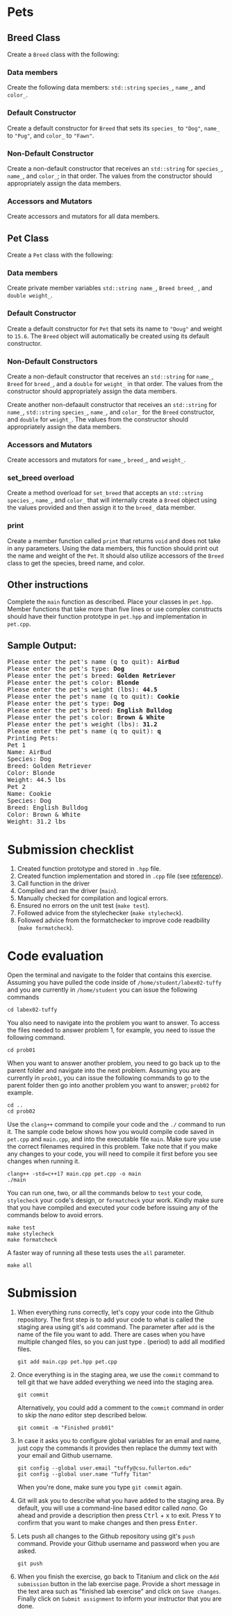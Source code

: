 # Pets
## Breed Class
Create a `Breed` class with the following:

### Data members
Create the following data members: `std::string` `species_`, `name_`, and `color_`.

### Default Constructor
Create a default constructor for `Breed` that sets its `species_` to `"Dog"`, `name_` to `"Pug"`, and `color_` to `"Fawn"`.

### Non-Default Constructor
Create a non-default constructor that receives an `std::string` for `species_`, `name_`, and `color_`; in that order. The values from the constructor should appropriately assign the data members.

### Accessors and Mutators
Create accessors and mutators for all data members.

## Pet Class
Create a `Pet` class with the following:

### Data members
Create private member variables `std::string name_`, `Breed breed_` , and `double weight_`.

### Default Constructor
Create a default constructor for `Pet` that sets its name to `"Doug"` and weight to `15.6`. The `Breed` object
will automatically be created using its default constructor.

### Non-Default Constructors
Create a non-default constructor that receives an `std::string` for `name_`, `Breed` for `breed_`, and a `double` for `weight_` in that order. The values from the constructor should appropriately assign the data members.

Create another non-defaault constructor that receives an `std::string` for `name_`, `std::string` `species_`, `name_`, and `color_` for the `Breed` constructor, and `double` for `weight_`. The values from the constructor should appropriately assign the data members.

### Accessors and Mutators
Create accessors and mutators for `name_`, `breed_`, and `weight_`.

### set_breed overload
Create a method overload for `set_breed` that accepts an `std::string` `species_`, `name_`, and `color_` that will internally create a `Breed` object using the values provided and then assign it to the `breed_` data member.

### print
Create a member function called `print` that returns `void` and does not take in any parameters. Using the data members, this function should print out the name and weight of the `Pet`. It should also utilize accessors of the `Breed` class to get the
species, breed name, and color. 

## Other instructions
Complete the `main` function as described. Place your classes in `pet.hpp`. Member functions that take more than five lines or use complex constructs should have their function prototype in `pet.hpp` and implementation in `pet.cpp`.

## Sample Output:
<pre>
Please enter the pet's name (q to quit): <b>AirBud</b>
Please enter the pet's type: <b>Dog</b>
Please enter the pet's breed: <b>Golden Retriever</b>
Please enter the pet's color: <b>Blonde</b>
Please enter the pet's weight (lbs): <b>44.5</b>
Please enter the pet's name (q to quit): <b>Cookie</b>
Please enter the pet's type: <b>Dog</b>
Please enter the pet's breed: <b>English Bulldog</b>
Please enter the pet's color: <b>Brown & White</b>
Please enter the pet's weight (lbs): <b>31.2</b>
Please enter the pet's name (q to quit): <b>q</b>
Printing Pets:
Pet 1
Name: AirBud
Species: Dog
Breed: Golden Retriever
Color: Blonde
Weight: 44.5 lbs
Pet 2
Name: Cookie
Species: Dog
Breed: English Bulldog
Color: Brown & White
Weight: 31.2 lbs
</pre>

# Submission checklist
1. Created function prototype and stored in `.hpp` file.
1. Created function implementation and stored in `.cpp` file (see [reference](https://github.com/ILXL-guides/function-file-organization)).
1. Call function in the driver
1. Compiled and ran the driver (`main`).
1. Manually checked for compilation and logical errors.
1. Ensured no errors on the unit test (`make test`).
1. Followed advice from the stylechecker (`make stylecheck`).
1. Followed advice from the formatchecker to improve code readbility (`make formatcheck`).

# Code evaluation
Open the terminal and navigate to the folder that contains this exercise. Assuming you have pulled the code inside of `/home/student/labex02-tuffy` and you are currently in `/home/student` you can issue the following commands

```
cd labex02-tuffy
```

You also need to navigate into the problem you want to answer. To access the files needed to answer problem 1, for example, you need to issue the following command.

```
cd prob01
```

When you want to answer another problem, you need to go back up to the parent folder and navigate into the next problem. Assuming you are currently in `prob01`, you can issue the following commands to go to the parent folder then go into another problem you want to answer; `prob02` for example.

```
cd ..
cd prob02
```

Use the `clang++` command to compile your code and the `./` command to run it. The sample code below shows how you would compile code saved in `pet.cpp` and `main.cpp`, and into the executable file `main`. Make sure you use the correct filenames required in this problem.  Take note that if you make any changes to your code, you will need to compile it first before you see changes when running it.

```
clang++ -std=c++17 main.cpp pet.cpp -o main
./main
```

You can run one, two, or all the commands below to `test` your code, `stylecheck` your code's design, or `formatcheck` your work. Kindly make sure that you have compiled and executed your code before issuing any of the commands below to avoid errors.

```
make test
make stylecheck
make formatcheck
```

A faster way of running all these tests uses the `all` parameter.

```
make all
```

# Submission
1. When everything runs correctly,  let's copy your code into the Github repository. The first step is to add your code to what is called the staging area using git's `add` command. The parameter after `add` is the name of the file you want to add. There are cases when you have multiple changed files, so you can just type . (period) to add all modified files.

    ```
    git add main.cpp pet.hpp pet.cpp
    ```
1. Once everything is in the staging area, we use the `commit` command to tell git that we have added everything we need into the staging area.

    ```
    git commit
    ```
    Alternatively, you could add a comment to the `commit` command in order to skip the *nano* editor step described below.

    ```
    git commit -m "Finished prob01"
    ```
1. In case it asks you  to configure global variables for an email and name, just copy the commands it provides then replace the dummy text with your email and Github username.

    ```
    git config --global user.email "tuffy@csu.fullerton.edu"
    git config --global user.name "Tuffy Titan"
    ```
    When you're done, make sure you type `git commit` again.    
1. Git will ask you to describe what you have added to the staging area. By default, you will use a command-line based editor called *nano*. Go ahead and provide a description then press <kbd>Ctrl</kbd> + <kbd>x</kbd> to exit. Press <kbd>Y</kbd> to confirm that you want to make changes and then press <kbd>Enter</kbd>.
1. Lets push all changes to the Github repository using git's `push` command. Provide your Github username and password when you are asked.

    ```
    git push
    ```
1. When you finish the exercise, go back to Titanium and click on the `Add submission` button in the lab exercise page. Provide a short message in the text area such as "finished lab exercise" and click on `Save changes`. Finally click on `Submit assignment` to inform your instructor that you are done.
